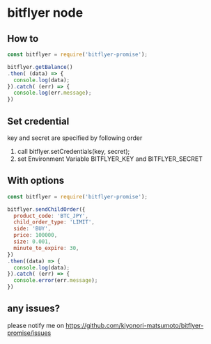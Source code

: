 # bitflyer node
## How to
```javascript
const bitflyer = require('bitflyer-promise');

bitflyer.getBalance()
.then( (data) => {
  console.log(data);
}).catch( (err) => {
  console.log(err.message);
})
```

## Set credential
key and secret are specified by following order
1. call bitflyer.setCredentials(key, secret);
2. set Environment Variable BITFLYER_KEY and BITFLYER_SECRET

## With options
```javascript
const bitflyer = require('bitflyer-promise');

bitflyer.sendChildOrder({
  product_code: 'BTC_JPY',
  child_order_type: 'LIMIT',
  side: 'BUY',
  price: 100000,
  size: 0.001,
  minute_to_expire: 30,
})
.then((data) => {
  console.log(data);
}).catch( (err) => {
  console.error(err.message);
})
```

## any issues?
please notify me on https://github.com/kiyonori-matsumoto/bitflyer-promise/issues

